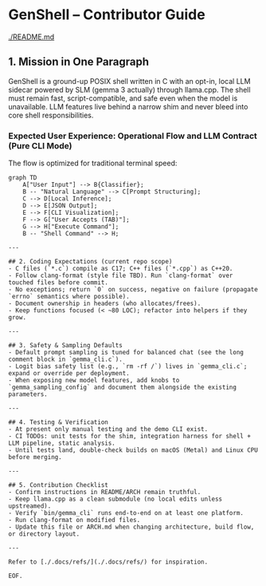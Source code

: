 # GenShell – Contributor Guide

[./README.md](./README.md)

## 1. Mission in One Paragraph
GenShell is a ground-up POSIX shell written in C with an opt-in, local LLM sidecar powered by SLM (gemma 3 actually) through llama.cpp. The shell must remain fast, script-compatible, and safe even when the model is unavailable. LLM features live behind a narrow shim and never bleed into core shell responsibilities.

### Expected User Experience: Operational Flow and LLM Contract (Pure CLI Mode)

The flow is optimized for traditional terminal speed:

```mermaid
graph TD
    A["User Input"] --> B{Classifier};
    B -- "Natural Language" --> C[Prompt Structuring];
    C --> D[Local Inference];
    D --> E[JSON Output];
    E --> F[CLI Visualization];
    F --> G["User Accepts (TAB)"];
    G --> H["Execute Command"];
    B -- "Shell Command" --> H;

---

## 2. Coding Expectations (current repo scope)
- C files (`*.c`) compile as C17; C++ files (`*.cpp`) as C++20.
- Follow clang-format (style file TBD). Run `clang-format` over touched files before commit.
- No exceptions; return `0` on success, negative on failure (propagate `errno` semantics where possible).
- Document ownership in headers (who allocates/frees).
- Keep functions focused (< ~80 LOC); refactor into helpers if they grow.

---

## 3. Safety & Sampling Defaults
- Default prompt sampling is tuned for balanced chat (see the long comment block in `gemma_cli.c`).
- Logit bias safety list (e.g., `rm -rf /`) lives in `gemma_cli.c`; expand or override per deployment.
- When exposing new model features, add knobs to `gemma_sampling_config` and document them alongside the existing parameters.

---

## 4. Testing & Verification
- At present only manual testing and the demo CLI exist.
- CI TODOs: unit tests for the shim, integration harness for shell + LLM pipeline, static analysis.
- Until tests land, double-check builds on macOS (Metal) and Linux CPU before merging.

---

## 5. Contribution Checklist
- Confirm instructions in README/ARCH remain truthful.
- Keep llama.cpp as a clean submodule (no local edits unless upstreamed).
- Verify `bin/gemma_cli` runs end-to-end on at least one platform.
- Run clang-format on modified files.
- Update this file or ARCH.md when changing architecture, build flow, or directory layout.

---

Refer to [./.docs/refs/](./.docs/refs/) for inspiration.

EOF.
